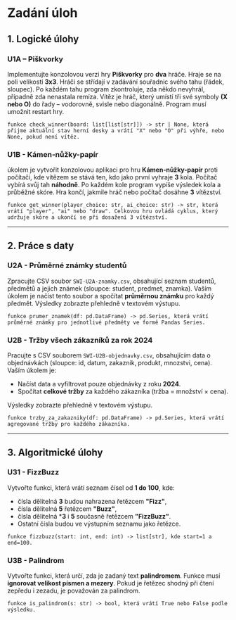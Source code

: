 # Zadání úloh

## 1. Logické úlohy

### U1A – Piškvorky
Implementujte konzolovou verzi hry **Piškvorky** pro **dva** hráče. Hraje se na poli velikosti **3x3**. Hráči se střídají v zadávání souřadnic svého tahu (řádek, sloupec). Po každém tahu program zkontroluje, zda někdo nevyhrál, případně zda nenastala remíza. Vítěz je hráč, který umístí tři své symboly **(X nebo O)** do řady – vodorovně, svisle nebo diagonálně. Program musí umožnit restart hry.

`funkce check_winner(board: list[list[str]]) -> str | None, která přijme aktuální stav herní desky a vrátí "X" nebo "O" při výhře, nebo None, pokud není vítěz.`

### U1B - Kámen-nůžky-papír
úkolem je vytvořit konzolovou aplikaci pro hru **Kámen-nůžky-papír** proti počítači, kde vítězem se stává ten, kdo jako první vyhraje **3** kola.
Počítač vybírá svůj tah **náhodně**. Po každém kole program vypíše výsledek kola a průběžné skóre. Hra končí, jakmile hráč nebo počítač dosáhne **3** vítězství.

`funkce get_winner(player_choice: str, ai_choice: str) -> str, která vrátí "player", "ai" nebo "draw".
Celkovou hru ovládá cyklus, který udržuje skóre a ukončí se při dosažení 3 vítězství.`

---

## 2. Práce s daty

### U2A - Průměrné známky studentů
Zpracujte CSV soubor `SWI-U2A-znamky.csv`, obsahující seznam studentů, předmětů a jejich známek (sloupce: student, predmet, znamka). Vaším úkolem je načíst tento soubor a spočítat **průměrnou známku** pro každý předmět. Výsledky zobrazte přehledně v textovém výstupu.

`funkce prumer_znamek(df: pd.DataFrame) -> pd.Series, která vrátí průměrné známky pro jednotlivé předměty ve formě Pandas Series.`


### U2B - Tržby všech zákazníků za rok 2024
Pracujte s CSV souborem `SWI-U2B-objednavky.csv`, obsahujícím data o objednávkách (sloupce: id, datum, zakaznik, produkt, mnozstvi, cena). Vaším úkolem je:

- Načíst data a vyfiltrovat pouze objednávky z roku **2024**.
- Spočítat **celkové tržby** za každého zákazníka (tržba = množství × cena).

Výsledky zobrazte přehledně v textovém výstupu.

`funkce trzby_za_zakazniky(df: pd.DataFrame) -> pd.Series, která vrátí agregované tržby pro každého zákazníka.`

---

## 3. Algoritmické úlohy

### U31 - FizzBuzz
Vytvořte funkci, která vrátí seznam čísel od **1 do 100**, kde:
- čísla dělitelná **3** budou nahrazena řetězcem **"Fizz"**,
- čísla dělitelná **5** řetězcem **"Buzz"**,
- čísla dělitelná ***3** i **5** současně řetězcem **"FizzBuzz"**.
- Ostatní čísla budou ve výstupním seznamu jako řetězce.

`funkce fizzbuzz(start: int, end: int) -> list[str], kde start=1 a end=100.`

### U3B - Palindrom
Vytvořte funkci, která určí, zda je zadaný text **palindromem**. Funkce musí **ignorovat velikost písmen a mezery**. Pokud je řetězec shodný při čtení zepředu i zezadu, je považován za palindrom.

`funkce is_palindrom(s: str) -> bool, která vrátí True nebo False podle výsledku.`